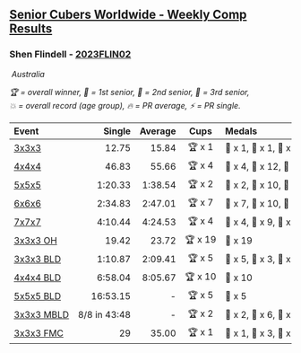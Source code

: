 <style>table {white-space: nowrap;}</style>
<link rel="stylesheet" type="text/css" href="/scw-comp/css/flags.css" />

## [Senior Cubers Worldwide - Weekly Comp Results](/scw-comp/results/)
### Shen Flindell - [2023FLIN02](https://www.worldcubeassociation.org/persons/2023FLIN02)

<i class="flag flag-AU" />&nbsp;Australia

<span style="white-space: nowrap;">🏆 = overall winner</span>, <span style="white-space: nowrap;">🥇 = 1st senior</span>, <span style="white-space: nowrap;">🥈 = 2nd senior</span>, <span style="white-space: nowrap;">🥉 = 3rd senior</span>, <span style="white-space: nowrap;">💥 = overall record (age group)</span>, <span style="white-space: nowrap;">🔥 = PR average</span>, <span style="white-space: nowrap;">⚡ = PR single</span>.

| Event | Single | Average | Cups | Medals | Achievements|
| :-- | --: | --: | :--: | :-- | :-- |
| [3x3x3](333.md) | 12.75 | 15.84 | 🏆 x 1 | 🥇 x 1, 🥈 x 1, 🥉 x 5 | 🔥 x 5, ⚡ x 3 |
| [4x4x4](444.md) | 46.83 | 55.66 | 🏆 x 4 | 🥇 x 4, 🥈 x 12, 🥉 x 3 | 🔥 x 7, ⚡ x 4 |
| [5x5x5](555.md) | 1:20.33 | 1:38.54 | 🏆 x 2 | 🥇 x 2, 🥈 x 10, 🥉 x 6 | 💥 x 3, 🔥 x 3, ⚡ x 4 |
| [6x6x6](666.md) | 2:34.83 | 2:47.01 | 🏆 x 7 | 🥇 x 7, 🥈 x 10, 🥉 x 2 | 💥 x 3, 🔥 x 4, ⚡ x 4 |
| [7x7x7](777.md) | 4:10.44 | 4:24.53 | 🏆 x 4 | 🥇 x 4, 🥈 x 9, 🥉 x 5 | 💥 x 5, 🔥 x 5, ⚡ x 4 |
| [3x3x3 OH](333oh.md) | 19.42 | 23.72 | 🏆 x 19 | 🥇 x 19 | 💥 x 7, 🔥 x 5, ⚡ x 4 |
| [3x3x3 BLD](333bf.md) | 1:10.87 | 2:09.41 | 🏆 x 5 | 🥇 x 5, 🥈 x 3, 🥉 x 5 | 🔥 x 2, ⚡ x 5 |
| [4x4x4 BLD](444bf.md) | 6:58.04 | 8:05.67 | 🏆 x 10 | 🥇 x 10 | 💥 x 2, 🔥 x 2, ⚡ x 5 |
| [5x5x5 BLD](555bf.md) | 16:53.15 | - | 🏆 x 5 | 🥇 x 5 | ⚡ x 2 |
| [3x3x3 MBLD](333mbf.md) | 8/8 in 43:48 | - | 🏆 x 2 | 🥇 x 2, 🥈 x 6, 🥉 x 2 | ⚡ x 4 |
| [3x3x3 FMC](333fm.md) | 29 | 35.00 | 🏆 x 1 | 🥇 x 1, 🥈 x 3, 🥉 x 4 | 🔥 x 5, ⚡ x 2 |

<!-- Global site tag (gtag.js) - Google Analytics -->
<script async src="https://www.googletagmanager.com/gtag/js?id=UA-86348435-3"></script>
<script>window.dataLayer = window.dataLayer || []; function gtag() {dataLayer.push(arguments);} gtag('js', new Date()); gtag('config', 'UA-86348435-3');</script>
